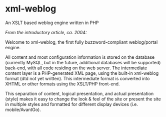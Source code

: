 # xml-weblog
An XSLT based weblog engine written in PHP

_From the introductory article, ca. 2004:_

Welcome to xml-weblog, the first fully buzzword-compliant weblog/portal engine.

All content and most configuration information is stored on the database (currently MySQL, but in the future, additional databases will be supported) back-end, with all code residing on the web server. The intermediate content layer is a PHP-generated XML page, using the built-in xml-weblog format (dtd not yet written). This intermediate format is converted into XHTML or other formats using the XSLT/PHP front-end.

This separation of content, logical presentation, and actual presentation (style) makes it easy to change the look & feel of the site or present the site in multiple styles and formatted for different display devices (i.e. mobile/AvantGo).
